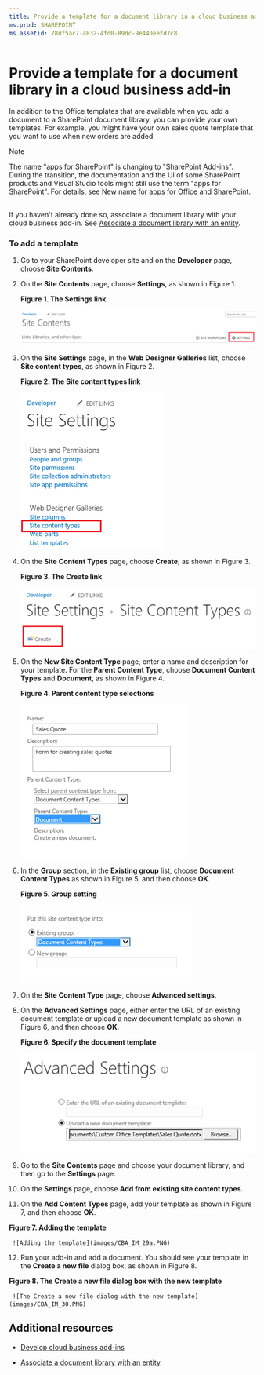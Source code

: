 ```yaml
---
title: Provide a template for a document library in a cloud business add-in
ms.prod: SHAREPOINT
ms.assetid: 78df5ac7-a832-4fd0-89dc-9e440eefd7c8
---
```



# Provide a template for a document library in a cloud business add-in
In addition to the Office templates that are available when you add a document to a SharePoint document library, you can provide your own templates. For example, you might have your own sales quote template that you want to use when new orders are added.
> [!NOTE]
> The name "apps for SharePoint" is changing to "SharePoint Add-ins". During the transition, the documentation and the UI of some SharePoint products and Visual Studio tools might still use the term "apps for SharePoint". For details, see  [New name for apps for Office and SharePoint](new-name-for-apps-for-sharepoint.md#bk_newname). 
  
    
    


## 

If you haven't already done so, associate a document library with your cloud business add-in. See  [Associate a document library with an entity](associate-a-document-library-with-an-entity.md).
  
    
    

### To add a template


1. Go to your SharePoint developer site and on the **Developer** page, choose **Site Contents**.
    
  
2. On the **Site Contents** page, choose **Settings**, as shown in Figure 1.
    
   **Figure 1. The Settings link**

  

     ![Site Settings link](images/CBA_IM_8b.PNG)
  

  

  
3. On the **Site Settings** page, in the **Web Designer Galleries** list, choose **Site content types**, as shown in Figure 2.
    
   **Figure 2. The Site content types link**

  

     ![Site content types link](images/CBA_IM_26.PNG)
  

  

  
4. On the **Site Content Types** page, choose **Create**, as shown in Figure 3.
    
   **Figure 3. The Create link**

  

     ![Create link](images/CBA_IM_27.PNG)
  

  

  
5. On the **New Site Content Type** page, enter a name and description for your template. For the **Parent Content Type**, choose **Document Content Types** and **Document**, as shown in Figure 4.
    
   **Figure 4. Parent content type selections**

  

     ![Parent content type selections](images/CBA_IM_28.PNG)
  

  

  
6. In the **Group** section, in the **Existing group** list, choose **Document Content Types** as shown in Figure 5, and then choose **OK**.
    
   **Figure 5. Group setting**

  

     ![Group setting](images/CBA_IM_28a.PNG)
  

  

  
7. On the **Site Content Type** page, choose **Advanced settings**.
    
  
8. On the **Advanced Settings** page, either enter the URL of an existing document template or upload a new document template as shown in Figure 6, and then choose **OK**.
    
   **Figure 6. Specify the document template**

  

     ![Specify the document template](images/CBA_IM_29.PNG)
  

  

  
9. Go to the **Site Contents** page and choose your document library, and then go to the **Settings** page.
    
  
10. On the **Settings** page, choose **Add from existing site content types**.
    
  
11. On the **Add Content Types** page, add your template as shown in Figure 7, and then choose **OK**.
    
   **Figure 7. Adding the template**

  

     ![Adding the template](images/CBA_IM_29a.PNG)
  

  

  
12. Run your add-in and add a document. You should see your template in the **Create a new file** dialog box, as shown in Figure 8.
    
   **Figure 8. The Create a new file dialog box with the new template**

  

     ![The Create a new file dialog with the new template](images/CBA_IM_30.PNG)
  

  

  

## Additional resources
<a name="bk_addresources"> </a>


-  [Develop cloud business add-ins](develop-cloud-business-add-ins.md)
    
  
-  [Associate a document library with an entity](associate-a-document-library-with-an-entity.md)
    
  

